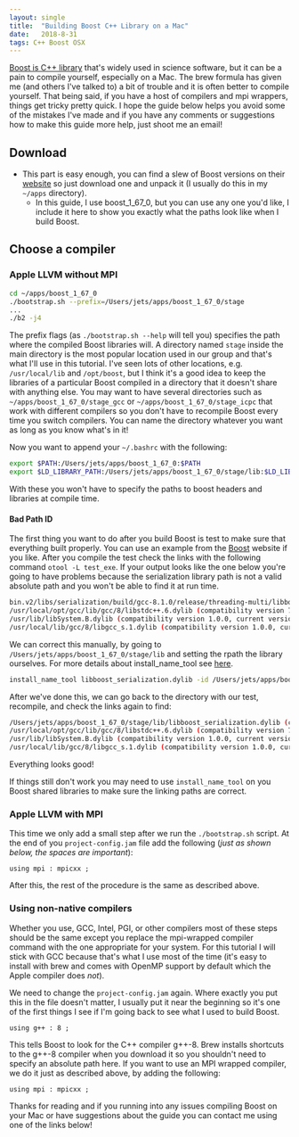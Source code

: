 ```yaml
---
layout: single
title:  "Building Boost C++ Library on a Mac"
date:   2018-8-31
tags: C++ Boost OSX
---
```


[Boost is C++ library](https://www.boost.org/) that's widely used in science software, but it can be a pain to compile yourself, especially on a Mac.
The brew formula has given me (and others I've talked to) a bit of trouble and it is often better to compile yourself.
That being said, if you have a host of compilers and mpi wrappers, things get tricky pretty quick.
I hope the guide below helps you avoid some of the mistakes I've made and if you have any comments or suggestions how to make this guide more help, just shoot me an email!

<!--  -->

## Download
- This part is easy enough, you can find a slew of Boost versions on their [website](https://www.boost.org/) so just download one and unpack it (I usually do this in my `~/apps` directory).
  - In this guide, I use boost_1_67_0, but you can use any one you'd like, I include it here to show you exactly what the paths look like when I build Boost.

## Choose a compiler

### Apple LLVM without MPI
```bash
cd ~/apps/boost_1_67_0
./bootstrap.sh --prefix=/Users/jets/apps/boost_1_67_0/stage
...
./b2 -j4
```

The prefix flags (as `./bootstrap.sh --help` will tell you) specifies the path where the compiled Boost libraries will.
A directory named `stage` inside the main directory is the most popular location used in our group and that's what I'll use in this tutorial.
I've seen lots of other locations, e.g. `/usr/local/lib` and `/opt/boost`, but I think it's a good idea to keep the libraries of a particular Boost compiled in a directory that it doesn't share with anything else.
You may want to have several directories such as `~/apps/boost_1_67_0/stage_gcc` or `~/apps/boost_1_67_0/stage_icpc` that work with different compilers so you don't have to recompile Boost every time you switch compilers.
You can name the directory whatever you want as long as you know what's in it!

Now you want to append your `~/.bashrc` with the following:
```bash
export $PATH:/Users/jets/apps/boost_1_67_0:$PATH
export $LD_LIBRARY_PATH:/Users/jets/apps/boost_1_67_0/stage/lib:$LD_LIBRARY_PATH
```
With these you won't have to specify the paths to boost headers and libraries at compile time.

#### Bad Path ID
The first thing you want to do after you build Boost is test to make sure that everything built properly.
You can use an example from the [Boost](https://www.boost.org/) website if you like.
After you compile the test check the links with the following command `otool -L test_exe`.
If your output looks like the one below you're going to have problems because the serialization library path is not a valid absolute path and you won't be able to find it at run time.
```bash
bin.v2/libs/serialization/build/gcc-8.1.0/release/threading-multi/libboost_serialization.dylib
/usr/local/opt/gcc/lib/gcc/8/libstdc++.6.dylib (compatibility version 7.0.0, current version 7.25.0)
/usr/lib/libSystem.B.dylib (compatibility version 1.0.0, current version 1252.50.4)
/usr/local/lib/gcc/8/libgcc_s.1.dylib (compatibility version 1.0.0, current version 1.0.0)
```

We can correct this manually, by going to `/Users/jets/apps/boost_1_67_0/stage/lib` and setting the rpath the library ourselves.
For more details about install_name_tool see [here](https://www.unix.com/man-page/osx/1/install_name_tool/).

```bash
install_name_tool libboost_serialization.dylib -id /Users/jets/apps/boost_1_67_0/stage/lib/libboost_serialization.dylib
```

After we've done this, we can go back to the directory with our test, recompile, and check the links again to find:

```bash
/Users/jets/apps/boost_1_67_0/stage/lib/libboost_serialization.dylib (compatibility version 0.0.0, current version 0.0.0)
/usr/local/opt/gcc/lib/gcc/8/libstdc++.6.dylib (compatibility version 7.0.0, current version 7.25.0)
/usr/lib/libSystem.B.dylib (compatibility version 1.0.0, current version 1252.50.4)
/usr/local/lib/gcc/8/libgcc_s.1.dylib (compatibility version 1.0.0, current version 1.0.0)
```

Everything looks good!

If things still don't work you may need to use `install_name_tool` on you Boost shared libraries to make sure the linking paths are correct.

### Apple LLVM with MPI

This time we only add a small step after we run the `./bootstrap.sh` script.
At the end of you `project-config.jam` file add the following (_just as shown below, the spaces are important_):

```text
using mpi : mpicxx ;
```

After this, the rest of the procedure is the same as described above.


### Using non-native compilers
Whether you use, GCC, Intel, PGI, or other compilers most of these steps should be the same except you replace the mpi-wrapped compiler command with the one appropriate for your system. For this tutorial I will stick with GCC because that's what I use most of the time (it's easy to install with brew and comes with OpenMP support by default which the Apple compiler does _not_).

We need to change the `project-config.jam` again.
Where exactly you put this in the file doesn't matter, I usually put it near the beginning so it's one of the first things I see if I'm going back to see what I used to build Boost.

```text
using g++ : 8 ;
```

This tells Boost to look for the C++ compiler g++-8.
Brew installs shortcuts to the g++-8 compiler when you download it so you shouldn't need to specify an absolute path here.
If you want to use an MPI wrapped compiler, we do it just as described above, by adding the following:

```text
using mpi : mpicxx ;
```

Thanks for reading and if you running into any issues compiling Boost on your Mac or have suggestions about the guide you can contact me using one of the links below!
